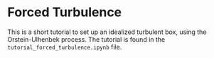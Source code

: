 # Forced Turbulence 

This is a short tutorial to set up an idealized turbulent box, using the Orstein-Ulhenbek process.
The tutorial is found in the `tutorial_forced_turbulence.ipynb` file.

